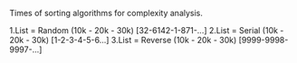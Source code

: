 Times of sorting algorithms for complexity analysis.

1.List = Random (10k - 20k - 30k) [32-6142-1-871-...]
2.List = Serial (10k - 20k - 30k) [1-2-3-4-5-6...]
3.List = Reverse (10k - 20k - 30k) [9999-9998-9997-...]
